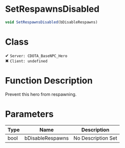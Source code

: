 # SetRespawnsDisabled
```js	
void SetRespawnsDisabled(bDisableRespawns)
```
# Class
✔ `Server: CDOTA_BaseNPC_Hero`  
✖ `Client: undefined`  

# Function Description
Prevent this hero from respawning.
# Parameters
Type|Name|Description
--|--|--
bool|bDisableRespawns|No Description Set
